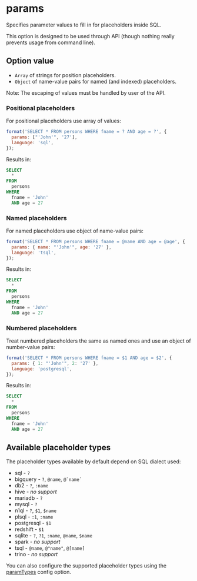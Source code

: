 # params

Specifies parameter values to fill in for placeholders inside SQL.

This option is designed to be used through API (though nothing really prevents usage from command line).

## Option value

- `Array` of strings for position placeholders.
- `Object` of name-value pairs for named (and indexed) placeholders.

Note: The escaping of values must be handled by user of the API.

### Positional placeholders

For positional placeholders use array of values:

```js
format('SELECT * FROM persons WHERE fname = ? AND age = ?', {
  params: ["'John'", '27'],
  language: 'sql',
});
```

Results in:

```sql
SELECT
  *
FROM
  persons
WHERE
  fname = 'John'
  AND age = 27
```

### Named placeholders

For named placeholders use object of name-value pairs:

```js
format('SELECT * FROM persons WHERE fname = @name AND age = @age', {
  params: { name: "'John'", age: '27' },
  language: 'tsql',
});
```

Results in:

```sql
SELECT
  *
FROM
  persons
WHERE
  fname = 'John'
  AND age = 27
```

### Numbered placeholders

Treat numbered placeholders the same as named ones and use an object of number-value pairs:

```js
format('SELECT * FROM persons WHERE fname = $1 AND age = $2', {
  params: { 1: "'John'", 2: '27' },
  language: 'postgresql',
});
```

Results in:

```sql
SELECT
  *
FROM
  persons
WHERE
  fname = 'John'
  AND age = 27
```

## Available placeholder types

The placeholder types available by default depend on SQL dialect used:

- sql - `?`
- bigquery - `?`, `@name`, `` @`name` ``
- db2 - `?`, `:name`
- hive - _no support_
- mariadb - `?`
- mysql - `?`
- n1ql - `?`, `$1`, `$name`
- plsql - `:1`, `:name`
- postgresql - `$1`
- redshift - `$1`
- sqlite - `?`, `?1`, `:name`, `@name`, `$name`
- spark - _no support_
- tsql - `@name`, `@"name"`, `@[name]`
- trino - _no support_

You can also configure the supported placeholder types using the [paramTypes][] config option.

[paramtypes]: ./paramTypes.md
